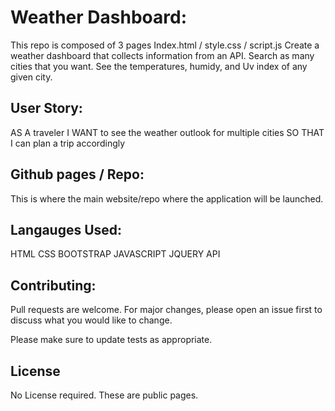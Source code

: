 # Weather Dashboard:
This repo is composed of 3 pages
Index.html / style.css / script.js 
Create a weather dashboard that collects information from an API. Search as many cities that you want. See the temperatures, humidy, and Uv index of any given city.

## User Story:
AS A traveler
I WANT to see the weather outlook for multiple cities
SO THAT I can plan a trip accordingly

## Github pages / Repo:
This is where the main website/repo where the application will be launched.

## Langauges Used:
HTML 
CSS
BOOTSTRAP
JAVASCRIPT
JQUERY
API 

## Contributing:
Pull requests are welcome. For major changes, please open an issue first to discuss what you would like to change.

Please make sure to update tests as appropriate.

## License
No License required. These are public pages. 